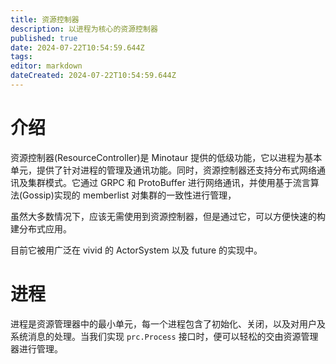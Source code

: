 ```yaml
---
title: 资源控制器
description: 以进程为核心的资源控制器
published: true
date: 2024-07-22T10:54:59.644Z
tags: 
editor: markdown
dateCreated: 2024-07-22T10:54:59.644Z
---
```


# 介绍
资源控制器(ResourceController)是 Minotaur 提供的低级功能，它以进程为基本单元，提供了针对进程的管理及通讯功能。同时，资源控制器还支持分布式网络通讯及集群模式。它通过 GRPC 和 ProtoBuffer 进行网络通讯，并使用基于流言算法(Gossip)实现的 memberlist 对集群的一致性进行管理，

虽然大多数情况下，应该无需使用到资源控制器，但是通过它，可以方便快速的构建分布式应用。

目前它被用广泛在 vivid 的 ActorSystem 以及 future 的实现中。

# 进程
进程是资源管理器中的最小单元，每一个进程包含了初始化、关闭，以及对用户及系统消息的处理。当我们实现 `prc.Process` 接口时，便可以轻松的交由资源管理器进行管理。